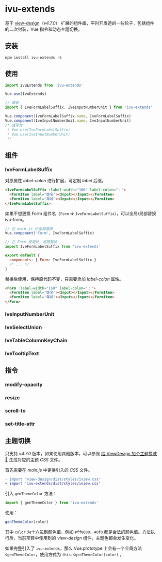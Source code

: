 # ivu-extends

基于 [view-design](http://v4.iviewui.com/docs/introduce)（_v4.7.0_） 扩展的组件库，平时开发造的一些轮子，包括组件的二次封装，Vue 指令和动态主题切换。

## 安装

```shell
npm install ivu-extends -S
```

## 使用

```js
import IvuExtends from 'ivu-extends'

Vue.use(IvuExtends)

// 或者
import { IveFormLabelSuffix, IveInputNumberUnit } from 'ivu-extends'

Vue.component(IveFormLabelSuffix.name, IveFormLabelSuffix)
Vue.component(IveInputNumberUnit.name, IveInputNumberUnit)
/* 或写为
 * Vue.use(IveFormLabelSuffix)
 * Vue.use(IveInputNumberUnit)
 */
```

## 组件

### IveFormLabelSuffix

对原属性 _label-colon_ 进行扩展，可定制 _label_ 后缀。

```html
<IveFormLabelSuffix :label-width="160" label-colon="：">
  <FormItem label="姓名"><Input></Input></FormItem>
  <FormItem label="年龄"><Input></Input></FormItem>
</IveFormLabelSuffix>
```

如果不想更换 Form 组件名（`Form` => `IveFormLabelSuffix`），可以全局/局部替换 ivu-form。

```js
// 在 main.js 中全局替换
Vue.component('Form', IveFormLabelSuffix)

// 在 Form 使用处，局部替换
import IveFormLabelSuffix from 'ivu-extends'

export default {
  components: { Form: IveFormLabelSuffix }
  /* ... */
}
```

替换后使用，保持原代码不变，只需要添加 _label-colon_ 属性。

```html
<Form :label-width="160" label-colon="：">
  <FormItem label="姓名"><Input></Input></FormItem>
  <FormItem label="年龄"><Input></Input></FormItem>
</Form>
```

### IveInputNumberUnit

### IveSelectUnion

### IveTableColumnKeyChain

### IveTooltipText

## 指令

### modify-opacity

### resize

### scroll-to

### set-title-attr

## 主题切换

只支持 _v4.7.0_ 版本，如果使用其他版本，可以参照 [给 ViewDesign 加个主题换肤 💖](https://showlotus.gitee.io/7362ccce6f09.html) 生成对应的主题 _CSS_ 文件。

首先需要在 _main.js_ 中更换引入的 _CSS_ 文件。

```diff
- import "view-design/dist/styles/iview.css"
+ import 'ivu-extends/dist/styles/iview.css'
```

引入 `genThemeColor` 方法：

```js
import { genThemeColor } from 'ivu-extends'
```

使用：

```js
genThemeColor(color)
```

其中 `color` 为十六进制颜色值，例如 `#ff0000`、`#0f0` 都是合法的颜色值。方法执行后，当前项目中使用到的 _view-design_ 组件，主题色都会发生变化。

如果完整引入了 `ivu-extends`，那么 Vue.prototype 上会有一个全局方法 `$genThemeColor`，使用方式为 `this.$genThemeColor(color)` 。
